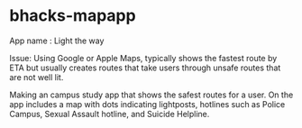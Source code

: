 # bhacks-mapapp

App name : Light the way

Issue: Using Google or Apple Maps, typically shows the fastest route by ETA but usually creates routes that take users through unsafe routes that are not well lit.

Making an campus study app that shows the safest routes for a user. On the app includes a map with dots indicating lightposts, hotlines such as Police Campus,
Sexual Assault hotline, and Suicide Helpline. 
